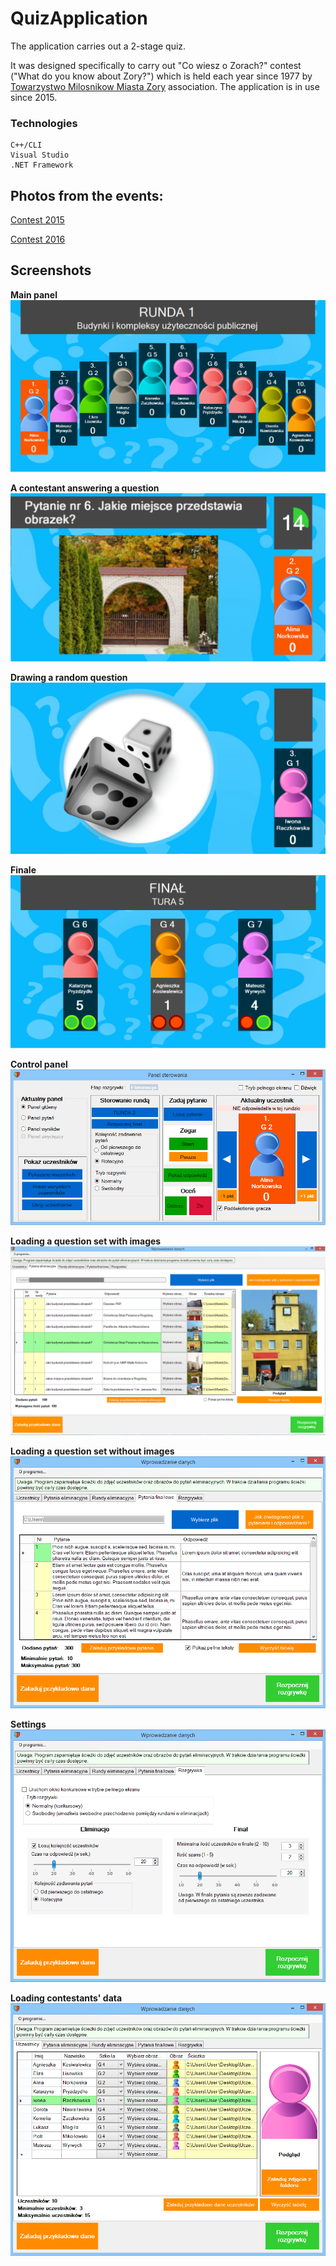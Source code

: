 # QuizApplication

The application carries out a 2-stage quiz. 

It was designed specifically to carry out "Co wiesz o Zorach?" contest ("What do you know about Zory?") which is held each year since 1977 by [Towarzystwo Milosnikow Miasta Zory](http://tmmz.zory.pl/) association. The application is in use since 2015.  

### **Technologies**
```
C++/CLI  
Visual Studio    
.NET Framework
``` 

## **Photos** from the events:

[Contest 2015](http://www.tuzory.pl/fotogaleria,xxxviii-edycja-konkursu-and-8222;co-wiesz-o-zorach-and-8221;-dobiegla-konca,fot5-7-1527.html)

[Contest 2016](http://tmmz.zory.pl/wiadomosci/final-xxxix-konkursu-co-wiesz-o-zorach/)

## **Screenshots**
**Main panel**
![alt tag](https://github.com/marta-krzyk-dev/QuizApplication/blob/master/Quiz%20main%20panel.png?raw=true)

**A contestant answering a question**
![alt tag](https://github.com/marta-krzyk-dev/QuizApplication/blob/master/Quiz%20question.png?raw=true)

**Drawing a random question**
![alt tag](https://github.com/marta-krzyk-dev/QuizApplication/blob/master/Drawing%20a%20random%20question.png?raw=true)

**Finale**
![alt tag](https://github.com/marta-krzyk-dev/QuizApplication/blob/master/Finale.png?raw=true)

**Control panel**
![alt tag](https://github.com/marta-krzyk-dev/QuizApplication/blob/master/Control%20panel.png?raw=true)

**Loading a question set with images**
![alt tag](https://github.com/marta-krzyk-dev/QuizApplication/blob/master/Filling%20in%20a%20set%20of%20questions%20and%20answers.png?raw=true)

**Loading a question set without images**
![alt tag](https://github.com/marta-krzyk-dev/QuizApplication/blob/master/Retrieving%20questions%20from%20a%20text%20file.png?raw=true)

**Settings**
![alt tag](https://github.com/marta-krzyk-dev/QuizApplication/blob/master/Settings%20in%20control%20panel.png?raw=true)

**Loading contestants' data**
![alt tag](https://github.com/marta-krzyk-dev/QuizApplication/blob/master/Filling%20in%20data%20about%20contestants.png?raw=true)

